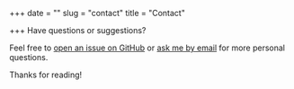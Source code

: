 +++
date = ""
slug = "contact"
title = "Contact"

+++
Have questions or suggestions?

Feel free to [open an issue on GitHub](https://github.com/madicetea/website-personal/issues/new) or [ask me by email](mailto:hello-web@madicetea.me) for more personal questions.

Thanks for reading!